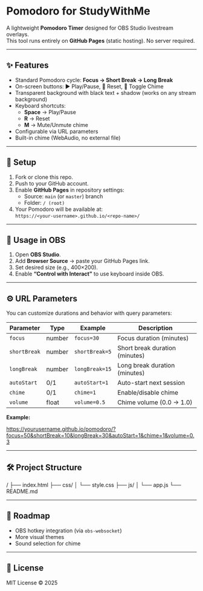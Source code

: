 # Pomodoro for StudyWithMe

A lightweight **Pomodoro Timer** designed for OBS Studio livestream overlays.  
This tool runs entirely on **GitHub Pages** (static hosting). No server required.

---

## ✨ Features
- Standard Pomodoro cycle: **Focus → Short Break → Long Break**
- On-screen buttons: ▶️ Play/Pause, 🔄 Reset, 🔔 Toggle Chime
- Transparent background with black text + shadow (works on any stream background)
- Keyboard shortcuts:
  - **Space** → Play/Pause
  - **R** → Reset
  - **M** → Mute/Unmute chime
- Configurable via URL parameters
- Built-in chime (WebAudio, no external file)

---

## 🚀 Setup

1. Fork or clone this repo.
2. Push to your GitHub account.
3. Enable **GitHub Pages** in repository settings:
   - Source: `main` (or `master`) branch
   - Folder: `/ (root)`
4. Your Pomodoro will be available at:  
   `https://<your-username>.github.io/<repo-name>/`

---

## 🔗 Usage in OBS

1. Open **OBS Studio**.
2. Add **Browser Source** → paste your GitHub Pages link.
3. Set desired size (e.g., 400×200).
4. Enable **“Control with Interact”** to use keyboard inside OBS.

---

## ⚙️ URL Parameters

You can customize durations and behavior with query parameters:

| Parameter     | Type    | Example          | Description                                |
|---------------|---------|------------------|--------------------------------------------|
| `focus`       | number  | `focus=30`       | Focus duration (minutes)                   |
| `shortBreak`  | number  | `shortBreak=5`   | Short break duration (minutes)             |
| `longBreak`   | number  | `longBreak=15`   | Long break duration (minutes)              |
| `autoStart`   | 0/1     | `autoStart=1`    | Auto-start next session                    |
| `chime`       | 0/1     | `chime=1`        | Enable/disable chime                       |
| `volume`      | float   | `volume=0.5`     | Chime volume (0.0 → 1.0)                   |

**Example:**  

https://yourusername.github.io/pomodoro/?focus=50&shortBreak=10&longBreak=30&autoStart=1&chime=1&volume=0.3


---

## 🛠️ Project Structure
/
├── index.html
├── css/
│ └── style.css
├── js/
│ └── app.js
└── README.md


---

## 🔮 Roadmap
- OBS hotkey integration (via `obs-websocket`)
- More visual themes
- Sound selection for chime

---

## 📜 License
MIT License © 2025

